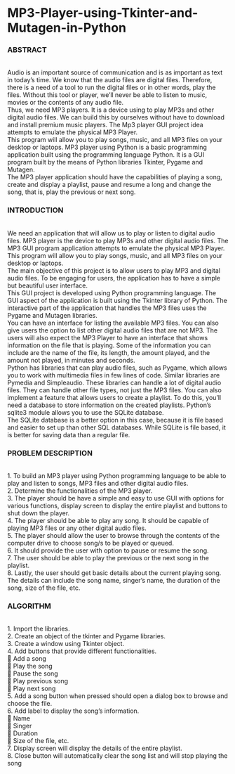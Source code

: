 # MP3-Player-using-Tkinter-and-Mutagen-in-Python
<h3>ABSTRACT</h3><br>
Audio is an important source of communication and is as important as text
in today’s time. We know that the audio files are digital files. Therefore,
there is a need of a tool to run the digital files or in other words, play the
files. Without this tool or player, we’ll never be able to listen to music,
movies or the contents of any audio file. <br>
Thus, we need MP3 players. It is a device using to play MP3s and other
digital audio files. We can build this by ourselves without have to
download and install premium music players. The Mp3 player GUI project
idea attempts to emulate the physical MP3 Player.<br> This program will allow
you to play songs, music, and all MP3 files on your desktop or laptops.
MP3 player using Python is a basic programming application built using
the programming language Python. It is a GUI program built by the means
of Python libraries Tkinter, Pygame and Mutagen.<br>
The MP3 player application should have the capabilities of playing a song,
create and display a playlist, pause and resume a long and change the song,
that is, play the previous or next song. <br>

<h3>INTRODUCTION</h3><br>
We need an application that will allow us to play or listen to digital audio
files. MP3 player is the device to play MP3s and other digital audio files.
The MP3 GUI program application attempts to emulate the physical MP3
Player. This program will allow you to play songs, music, and all MP3
files on your desktop or laptops.<br>
The main objective of this project is to allow users to play MP3 and digital
audio files. To be engaging for users, the application has to have a simple
but beautiful user interface.<br>
This GUI project is developed using Python programming language. The
GUI aspect of the application is built using the Tkinter library of Python.
The interactive part of the application that handles the MP3 files uses the
Pygame and Mutagen libraries.<br>
You can have an interface for listing the available MP3 files. You can also
give users the option to list other digital audio files that are not MP3.
The users will also expect the MP3 Player to have an interface that shows
information on the file that is playing. Some of the information you can
include are the name of the file, its length, the amount played, and the
amount not played, in minutes and seconds.<br>
Python has libraries that can play audio files, such as Pygame, which
allows you to work with multimedia files in few lines of code. Similar
libraries are Pymedia and Simpleaudio. These libraries can handle a lot of
digital audio files. They can handle other file types, not just the MP3 files.
You can also implement a feature that allows users to create a playlist. To
do this, you’ll need a database to store information on the created playlists.
Python’s sqlite3 module allows you to use the SQLite database.<br>
The SQLite database is a better option in this case, because it is file based
and easier to set up than other SQL databases. While SQLite is file
based, it is better for saving data than a regular file.<br>
 
<h3>PROBLEM DESCRIPTION</h3><br>
1. To build an MP3 player using Python programming language to be
able to play and listen to songs, MP3 files and other digital audio
files.<br>
2. Determine the functionalities of the MP3 player.<br>
3. The player should be have a simple and easy to use GUI with
options for various functions, display screen to display the entire
playlist and buttons to shut down the player.<br>
4. The player should be able to play any song. It should be capable of
playing MP3 files or any other digital audio files.<br>
5. The player should allow the user to browse through the contents of
the computer drive to choose song/s to be played or queued.<br>
6. It should provide the user with option to pause or resume the song.<br>
7. The user should be able to play the previous or the next song in the
playlist.<br>
8. Lastly, the user should get basic details about the current playing
song. The details can include the song name, singer’s name, the
duration of the song, size of the file, etc. <br>

<h3>ALGORITHM</h3><br>
1. Import the libraries.<br>
2. Create an object of the tkinter and Pygame libraries.<br>
3. Create a window using Tkinter object.<br>
4. Add buttons that provide different functionalities.<br>
 Add a song<br>
 Play the song<br>
 Pause the song<br>
 Play previous song<br>
 Play next song<br>
5. Add a song button when pressed should open a dialog box to browse and choose the
file.<br>
6. Add label to display the song’s information.<br>
 Name<br>
 Singer<br>
 Duration<br>
 Size of the file, etc.<br>
7. Display screen will display the details of the entire playlist.<br>
8. Close button will automatically clear the song list and will stop playing the song<br>
